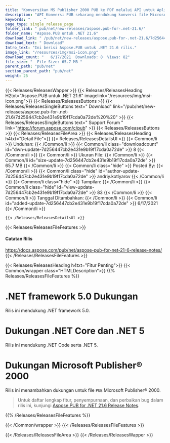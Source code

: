 ```yaml
---
title: "Konversikan MS Publisher 2000 PUB ke PDF melalui API untuk Aplikasi C#"
description: "API Konversi PUB sekarang mendukung konversi file Microsoft Publisher 2000 PUB ke format file Adobe PDF dalam C#, ASP.NET Apps. .NET Framework 5.0 Kepatuhan."
keywords: "    . "
page_type: single_release_page
folder_link: " pub/net/new-releases/aspose.pub-for-.net-21.6/"
folder_name: "Aspose.PUB untuk .NET 21.6"
download_link: " /pub/net/new-releases/aspose.pub-for-.net-21.6/7d256447cb2e431e9b19f17cda0a72de"
download_text: " Download"
Intro_text: "Ini berisi Aspose.PUB untuk .NET 21.6 rilis."
image_link: "/resources/img/msi-icon.png"
download_count: "   6/17/2021  Downloads: 8  Views: 82"
file_size: "  File Size: 65.7 MB "
parent_path: "pub/net"
section_parent_path: "pub/net"
weight: 25
---
```


{{< Releases/ReleasesWapper >}}
{{< Releases/ReleasesHeading H2txt="Aspose.PUB untuk .NET 21.6" imagelink="/resources/img/msi-icon.png">}}
{{< Releases/ReleasesButtons >}}
{{< Releases/ReleasesSingleButtons text=" Download" link="/pub/net/new-releases/aspose.pub-for-.net-21.6/7d256447cb2e431e9b19f17cda0a72de%20%20" >}}
{{< Releases/ReleasesSingleButtons text=" Support Forum " link="https://forum.aspose.com/c/pub" >}}
{{< Releases/ReleasesButtons >}}
{{< Releases/ReleasesFileArea >}}
{{< Releases/ReleasesHeading h4txt="Detail File">}}
{{< Releases/ReleasesDetailsUl >}}
{{< Common/li >}} Unduhan: {{< /Common/li >}}
{{< Common/li class="downloadcount" id="dwn-update-7d256447cb2e431e9b19f17cda0a72de" >}} 8 {{< /Common/li >}}
{{< Common/li >}} Ukuran File: {{< /Common/li >}}
{{< Common/li id="size-update-7d256447cb2e431e9b19f17cda0a72de" >}} 65.7 MB {{< /Common/li >}}
{{< Common/li  class="hide" >}} Posted By: {{< /Common/li >}}
{{< Common/li class="hide" id="author-update-7d256447cb2e431e9b19f17cda0a72de" >}} andriy.kotlyarov {{< /Common/li >}}
{{< Common/li class="hide" >}} Tampilan: {{< /Common/li >}}
{{< Common/li class="hide" id="view-update-7d256447cb2e431e9b19f17cda0a72de" >}} 83 {{< /Common/li >}}
{{< Common/li >}} Tanggal Ditambahkan: {{< /Common/li >}}
{{< Common/li id="added-update-7d256447cb2e431e9b19f17cda0a72de" >}} 6/17/2021 {{< /Common/li >}}

    {{< /Releases/ReleasesDetailsUl >}}

{{< Releases/ReleasesFileFeatures >}}
<h4>Catatan Rilis</h4><div> <a href="https://docs.aspose.com/pub/net/aspose-pub-for-net-21-6-release-notes/">https://docs.aspose.com/pub/net/aspose-pub-for-net-21-6-release-notes/</a></div>
{{< /Releases/ReleasesFileFeatures >}}

{{< Releases/ReleasesHeading h4txt="Fitur Penting">}}
{{< Common/wrapper class="HTMLDescription">}}
{{% Releases/ReleasesFileFeatures %}}

# .NET framework 5.0 Dukungan

Rilis ini mendukung .NET framework 5.0.

# Dukungan .NET Core dan .NET 5

Rilis ini mendukung .NET Code serta .NET 5.

# Dukungan Microsoft Publisher® 2000

Rilis ini menambahkan dukungan untuk file `PUB` Microsoft Publisher® 2000.

> Untuk daftar lengkap fitur, penyempurnaan, dan perbaikan bug dalam rilis ini, kunjungi [Aspose.PUB for .NET 21.6 Release Notes](https://docs.aspose.com/pub/net/aspose-pub-for-net-21-6-release-notes/).

{{% /Releases/ReleasesFileFeatures %}}

{{< /Common/wrapper >}}
{{< /Releases/ReleasesFileFeatures >}}

{{< /Releases/ReleasesFileArea >}}
{{< /Releases/ReleasesWapper >}}

